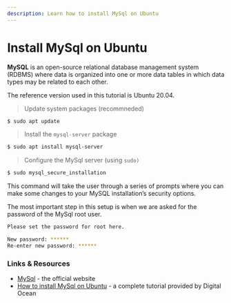 ```yaml
---
description: Learn how to install MySql on Ubuntu
---
```


# Install MySql on Ubuntu

**MySQL** is an open-source relational database management system (RDBMS) where data is organized into one or more data tables in which data types may be related to each other.&#x20;

The reference version used in this tutorial is Ubuntu 20.04.&#x20;

> Update system packages (recommneded)

```bash
$ sudo apt update
```

> Install the `mysql-server` package

```bash
$ sudo apt install mysql-server
```

> Configure the MySql server (using `sudo)`

```bash
$ sudo mysql_secure_installation
```

This command will take the user through a series of prompts where you can make some changes to your MySQL installation’s security options.

The most important step in this setup is when we are asked for the password of the MySql root user.&#x20;

```bash
Please set the password for root here.

New password: ******
Re-enter new password: ******
```



### Links & Resources

* [MySql](https://dev.mysql.com/) - the official website
* [How to install MySql on Ubuntu](https://www.digitalocean.com/community/tutorials/how-to-install-mysql-on-ubuntu-20-04) - a complete tutorial provided by Digital Ocean
